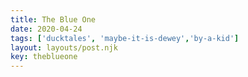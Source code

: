 ```yaml
---
title: The Blue One
date: 2020-04-24
tags: ['ducktales', 'maybe-it-is-dewey','by-a-kid']
layout: layouts/post.njk
key: theblueone
---
```

